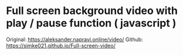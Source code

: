# Full screen background video with play / pause function ( javascript )
Original: 
https://aleksander.napravi.online/video/
Github: 
https://simke021.github.io/Full-screen-video/
